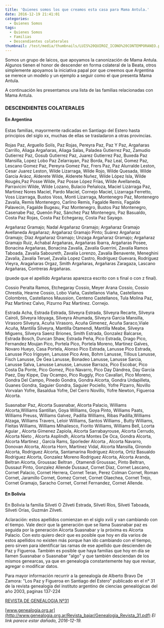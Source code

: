 ```yaml
---
title: 'Quienes somos los que creamos esta casa para Mama Antula.'
date: 2016-12-19 21:41:01
categories:
  - Quienes Somos
tags:
  - Quienes Somos
  - Familias
  - Descendientes colaterales
thumbnail: /test/media/thumbnails/LUIS%20QUIROZ_ICONO%20CONTEMPORANEO.png
---
```


Somos un grupo de laicos, que apoyamos la canonización de Mama Antula. Algunos tienen el honor de descender en forma colateral de la Beata, otros simplemente apoyamos la iniciativa papal por que creemos que Argentina se merece un modelo y un ejemplo a seguir como el que presenta Mama Antula.

A continuación les presentamos una lista de las familias relacionadas con Mama Antula.

### DESCENDIENTES COLATERALES

#### En Argentina

Estas familias, mayormente  radicadas en Santiago del Estero hasta principios del siglo xx, muchas de ellas se trasladaron a otras provincias.

Rojas Paz, Arguello Solís, Paz Rojas, Pereyra Paz, Paz Y Paz, Argañaras Carrillo, Aliaga Argañaras, Aliaga Salas, Paladea Gutierrez Paz, Zamudio Gutierrez Paz, Gosub Gutierrez Paz, Juarez Gutierrez Paz, Buxeda Paz Mansilla, Lopez Lobo Paz Zelarrayan, Paz Borda, Paz Leal, Gomez Paz, Lescano Gomez Paz, Pereyra Gomez Paz, Frers Paz, Paz Alurralde Leston, Cesar Juarez Leston, Wilde Lizarraga, Wilde Rojo, Wilde Quesada, Wilde García Aráoz, Alderete Wilde, Alderete Nuñez, Wilde López Isla, Wilde Rougés,Paz Posse Wilde, Paz Posse López Frías, Wilde Avellaneda, Parravicini Wilde, Wilde Lozano, Bulacio Peñaloza, Maciel Lizárraga Paz, Martinez Nores Maciel, Pardo Maciel, Cornejo Maciel, Lizarraga Ferretto, Voss Lizarraga, Bustos Voss, Monti Lizarraga, Montenegro Paz, Montenegro Zavalía, Remis Montenegro, Carlino Remis, Fagalde Remis, Fagalde Palavecin, Fagalde Bugeau, Paz Montenegro, Bustos Paz Montenegro, Casenabe Paz, Quenón Paz, Sánchez Paz Montenegro, Paz Basualdo, Costa Paz Rojas, Costa Paz Echegaray, Costa Paz Sayago.

Argañaraz Gramajo; Nadal Argañaraz Gramajo; Argañaraz Gramajo Avellaneda Argañaraz; Argañaraz Gramajo Pinto; Suárez Argañaraz Gramajo; Díaz Argañaraz Gramajo; Unzaga Argañaraz Gramajo; Argañaraz Gramajo Ruiz, Achabal Argañaras, Argañaras Ibarra, Argañaras Posee, Bonacina Argañaras, Bonacina Zavalía, Zavalía Guerrini, Zavalía Ramos Taboada, Zavalía Saboureth, Zavalía Lorenzo, Zavalía Benavente, Meneghini Zavalía, Zavalía Teruel, Zavalía Lopez Castro, Rodríguez Guevara, Rodríguez Vieyra, Aragañaras Orgaz, Smith Argañaras, Argañaras Zaragaza, Lascano Argañaras, Contreras Argañaras.

(puede que el apellido Argañaras aparezca escrito con s final o con z final).

Cossio Peralta Ramos, Etchegaray Cossio, Meyer Arana Cossio, Cossio Chrestía, Hearne Cossio, Lobo Viaña, Castellanos Viaña, Castellanos Colombres, Castellanos Maussion, Centeno Castellanos, Tula Molina Paz, Paz Martínez Calvo, Pizurno Paz Martínez. Cornejo.

Estrada Acha, Estrada Estrada, Silveyra Estrada, Silveyra Recarte,   Silveyra Cairoli, Silveyra Idoyaga, Silveyra Ahumada, Silveyra Garcia Mansilla, Virasoro Silveyra, Acuña Virasoro, Acuña Gimenez, Acuña Saraco,Viale Acuña, Mantilla Silveyra, Mantilla Otamendi, Mantilla Meabe, Silveyra Miguens, Silveyra Saenz Briones, Smith Estrada, Gonzalez Balcarse, Estrada Bosch, Duncan Shaw, Estrada Peña, Pico Estrada, Drago Pico, Fernandez Moujan Pico, Portela Pico, Portela Moreno, Martinez Galves, Novaro Hueyo, Casa Portela, Alonso Pico Estrada, Lanusse Pico Estrada, Lanusse Pico Irigoyen, Lanusse Pico Ares, Bohm Lanusse, Tillous Lanusse, Fisch Lanusse, De Gea Lanusse, Bonadeo Lanusse, Lanusse Sarcia, Lanusse Salva, Lanusse Lanusse, Lanusse Barraza, Pico Escobar, Pico Costa Da Ponte, Pico Gomez, Pico Navarro, Pico Day Dàndrea, Day Garcia Paez, Day Kippe, Day Ocampo, Pico Ruggly, Pico Cavallari, Pico Moreno, Gondra Del Campo, Pinedo Gondra, Gondra Alcorta, Gondra Urdapilleta, Guanes Gondra, Saguier Gondra, Saguier Pociello, Yofre Pizarro, Novillo Vorvalan Yofre, Basaldua Yofre, Del Cerro Novillo, Yofre Newton, Figueroa Alcorta.

Suasnabar Paz, Alcorta Suasnabar, Alcorta Palacio, Williams Alcorta,Williams Santillan, Goya Williams, Goya Pinto, Williams Paats,         Williams Preuss,  Williams Galvez,  Padilla Williams,  Ribas Padilla,Williams Alzaga,   Williams Travers, Leloir Williams, Santos Williams , Butty  Williams, Fleitas Williams,  Williams Mihailesco,  Fiorito Williams, Williams Bell, Lcorta Aguiar ,  Alcorta Gimenez Zapiola, Alcorta Sarrabayrouse,  Alcorta Cerrudo, Alcorta Nieto ,  Alcorta Asplindh, Alcorta Montes De Oca, Gondra Alcorta, Alcorta Martinez , García Rams, Sporleder Alcorta ,  Alcorta Navarro, Donovan Alcorta, Alcorta Horn,  Martinez Vidal, Alcorta Mansilla, Girondo Alcorta, Rodriguez Alcorta, Santamarina Rodriguez Alcorta, Ortiz Basualdo Rodriguez Alcorta, Gonzalez Moreno Rodriguez Alcorta, Alcorta Aranda, Beltran Alcorta, Groussac Beltran , Otamendi Groussac, Pinto Beltran, Dussaut Pinto, Gonzalez Allende Dussaut, Cornet Diaz, Cornet Lascano, Cornet Palacio, Cornet Herrera, Cornet Teran, Perez Colman Cornet, Roman Cornet, Jaramillo Cornet, Gomez Cornet, Cornet Olaechea,   Cornet Trejo, Cornet Gramajo, Saracho Cornet,  Cornet Fernandez,  Cornet Allende.

#### En Bolivia

En Bolivia la familia Silveti O Zilveti Estrada, Silveti Ríos, Silveti Taboada, Silveti Orías, Guzmán Zilveti.

Aclaración: estos apellidos comienzan en el siglo xviii y van cambiando con el tiempo. Vale decir que la generación que se llama Suasnabar paz es seguida por la generación Alcorta Suasnabar  y la próxima es Alcorta Palacio. Con esto quiero decir que es posible que hoy en día varios de estos apellidos no existen más porque han ido cambiando con el tiempo, pero sirven para identificar las ramas de ese apellido que descienden de Paz y Figueroa. También es posible que haya familias que hoy en día se llamen Suasnabar o Suasnabar "algo" y que también desciendan de los mismos genearcas, ya que en genealogía constantemente hay que revisar, agregar o modificar datos.

Para mayor información recurrir a la genealogía de Alberto Bravo De Zamora: "Los Paz y Figueroa en Santiago del Estero" publicado en el n° 31 de la revista genealogía del instituto argentino de ciencias genealógicas del año 2003,  paginas 137-224

[REVISTA DE GENEALOGIA Nº31](http://www.mamaantula.org/GENEALOGIA%20-%20REVISTA%20DEL%20INSTITUTO%20ARGENTINO%20DE%20CIENCIAS%20GENEALOGICAS%20NRO31.pdf)

[www.genealogia.org.ar](http://www.genealogia.org.ar/Revista_bajar/Genealogia_Revista_31.pdf)
_El link parece estar dañado, 2016-12-19._
